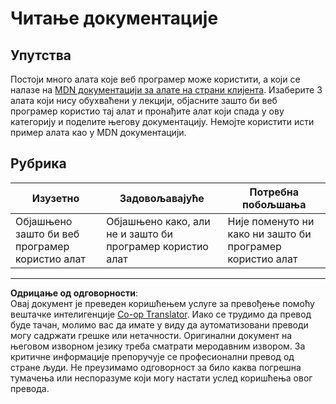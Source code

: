 <!--
CO_OP_TRANSLATOR_METADATA:
{
  "original_hash": "1ce4deaec80130d3a0a3c906568459fc",
  "translation_date": "2025-08-27T22:37:42+00:00",
  "source_file": "1-getting-started-lessons/1-intro-to-programming-languages/assignment.md",
  "language_code": "sr"
}
-->
# Читање документације

## Упутства

Постоји много алата које веб програмер може користити, а који се налазе на [MDN документацији за алате на страни клијента](https://developer.mozilla.org/docs/Learn/Tools_and_testing/Understanding_client-side_tools/Overview). Изаберите 3 алата који нису обухваћени у лекцији, објасните зашто би веб програмер користио тај алат и пронађите алат који спада у ову категорију и поделите његову документацију. Немојте користити исти пример алата као у MDN документацији.

## Рубрика

Изузетно | Задовољавајуће | Потребна побољшања
--- | --- | -- |
|Објашњено зашто би веб програмер користио алат| Објашњено како, али не и зашто би програмер користио алат| Није поменуто ни како ни зашто би програмер користио алат  |

---

**Одрицање од одговорности**:  
Овај документ је преведен коришћењем услуге за превођење помоћу вештачке интелигенције [Co-op Translator](https://github.com/Azure/co-op-translator). Иако се трудимо да превод буде тачан, молимо вас да имате у виду да аутоматизовани преводи могу садржати грешке или нетачности. Оригинални документ на његовом изворном језику треба сматрати меродавним извором. За критичне информације препоручује се професионални превод од стране људи. Не преузимамо одговорност за било каква погрешна тумачења или неспоразуме који могу настати услед коришћења овог превода.